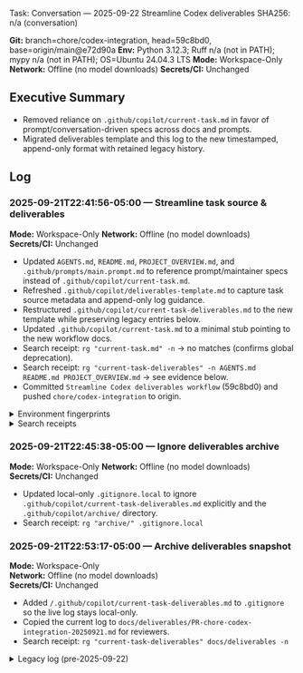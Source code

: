 Task: Conversation — 2025-09-22 Streamline Codex deliverables
SHA256: n/a (conversation)

**Git:** branch=chore/codex-integration, head=59c8bd0, base=origin/main@e72d90a
**Env:** Python 3.12.3; Ruff n/a (not in PATH); mypy n/a (not in PATH); OS=Ubuntu 24.04.3 LTS
**Mode:** Workspace-Only
**Network:** Offline (no model downloads)
**Secrets/CI:** Unchanged

## Executive Summary
- Removed reliance on `.github/copilot/current-task.md` in favor of prompt/conversation-driven specs across docs and prompts.
- Migrated deliverables template and this log to the new timestamped, append-only format with retained legacy history.

## Log

### 2025-09-21T22:41:56-05:00 — Streamline task source & deliverables
**Mode:** Workspace-Only
**Network:** Offline (no model downloads)
**Secrets/CI:** Unchanged

- Updated `AGENTS.md`, `README.md`, `PROJECT_OVERVIEW.md`, and `.github/prompts/main.prompt.md` to reference prompt/maintainer specs instead of `.github/copilot/current-task.md`.
- Refreshed `.github/copilot/deliverables-template.md` to capture task source metadata and append-only log guidance.
- Restructured `.github/copilot/current-task-deliverables.md` to the new template while preserving legacy entries below.
- Updated `.github/copilot/current-task.md` to a minimal stub pointing to the new workflow docs.
- Search receipt: `rg "current-task.md" -n` → no matches (confirms global deprecation).
- Search receipt: `rg "current-task-deliverables" -n AGENTS.md README.md PROJECT_OVERVIEW.md` → see evidence below.
- Committed `Streamline Codex deliverables workflow` (59c8bd0) and pushed `chore/codex-integration` to origin.

<details><summary>Environment fingerprints</summary>

```text
python3 --version
Python 3.12.3

ruff --version
bash: line 1: ruff: command not found

mypy --version
bash: line 1: mypy: command not found

lsb_release -ds
Ubuntu 24.04.3 LTS
```

</details>

<details><summary>Search receipts</summary>

```text
rg "current-task.md" -n
# no matches

rg "current-task-deliverables" -n AGENTS.md README.md PROJECT_OVERVIEW.md
AGENTS.md:85:* Keep exactly one `.github/copilot/current-task-deliverables.md` on the active feature branch. When a PR merges or the task rotates, archive it (e.g., move to `docs/deliverables/PR-<number>-<YYYYMMDD>.md`) or capture the executive summary/evidence links in the PR description before starting a new log.
README.md:108:- **Deliverables**: Detailed execution logs in `.github/copilot/current-task-deliverables.md` (one per active branch)
PROJECT_OVERVIEW.md:28:- ✅ Copilot/Codex agents integrated: prompts in `.github/prompts/` drive execution, `.github/copilot/current-task-deliverables.md` captures the log.
PROJECT_OVERVIEW.md:60:  - Deliverables are written to `.github/copilot/current-task-deliverables.md` on that branch.
PROJECT_OVERVIEW.md:68:  - Agents execute tasks from the active prompt/spec and must log full evidence in `.github/copilot/current-task-deliverables.md`.
```

</details>

### 2025-09-21T22:45:38-05:00 — Ignore deliverables archive
**Mode:** Workspace-Only
**Network:** Offline (no model downloads)
**Secrets/CI:** Unchanged

- Updated local-only `.gitignore.local` to ignore `.github/copilot/current-task-deliverables.md` explicitly and the `.github/copilot/archive/` directory.
- Search receipt: `rg "archive/" .gitignore.local`

### 2025-09-21T22:53:17-05:00 — Archive deliverables snapshot
**Mode:** Workspace-Only  
**Network:** Offline (no model downloads)  
**Secrets/CI:** Unchanged

- Added `/.github/copilot/current-task-deliverables.md` to `.gitignore` so the live log stays local-only.
- Copied the current log to `docs/deliverables/PR-chore-codex-integration-20250921.md` for reviewers.
- Search receipt: `rg "current-task-deliverables" docs/deliverables -n`

<details><summary>Legacy log (pre-2025-09-22)</summary>

## Executive Summary

Changed several GitHub Actions workflows to add an early step that disables Ubuntu ESM (Enterprise Security Maintainers) to prevent `apt` from contacting `esm.ubuntu.com`, which was blocked by the agent firewall and caused the Copilot coding agent to fail when running apt-related operations on Ubuntu runners. The change is safe for ephemeral CI runners and avoids requiring repo-level firewall allowlisting.


## 2025-09-21 — A11y Option A (Local-only) Completed

### Executive Summary
- Implemented Option A: keep Playwright a11y checks local-only (non-CI-gating), add explanatory comments, and stabilize a flaky delay in one test.
- Verified repo CI gates remain unchanged; ran All Checks locally — green.

### Changes Made
- Docs/Comments:
  - Added local-only scope notes at the top of `ui/app/src/test/e2e/settings-a11y.spec.ts`.
  - Confirmed `ui/app/playwright.a11y.config.ts` already documents non-gating behavior and preview server usage.
- Test Fix:
  - Replaced unsupported `delay` option in Playwright `route.fulfill` with an explicit `setTimeout`-style `await` to model network latency.

### Diffs
```diff
diff --git a/ui/app/src/test/e2e/settings-a11y.spec.ts b/ui/app/src/test/e2e/settings-a11y.spec.ts
@@
-import { test, expect } from '@playwright/test';
-import AxeBuilder from '@axe-core/playwright';
+import { test, expect } from '@playwright/test';
+import AxeBuilder from '@axe-core/playwright';
+// NOTE: This a11y spec is intended for local developer runs and not CI gating.
+// - Routes are mocked to avoid backend dependencies.
+// - The suite opens the Vite preview server via Playwright config.
+// - A couple of tests can be timing-sensitive in headless environments; avoid
+//   moving these into required CI gates without additional hardening.
@@
   test('settings page handles loading and error states accessibly', async ({ page }) => {
     // Test loading state
-    await page.route('/models/asr', route => {
-      // Delay response to test loading state
-      route.fulfill({
-        status: 200,
-        contentType: 'application/json',
-        body: JSON.stringify([]),
-        delay: 100
-      });
-    });
+    await page.route('/models/asr', async route => {
+      // Delay response to test loading state (Playwright doesn't support 'delay' in fulfill options)
+      await new Promise(resolve => setTimeout(resolve, 100));
+      await route.fulfill({
+        status: 200,
+        contentType: 'application/json',
+        body: JSON.stringify([])
+      });
+    });
```

### Verification
- Ran VS Code task: `All Checks`.
- Result (pytest): `237 passed, 3 skipped in 20.96s` (as reported in task output).
- No lint/typecheck regressions reported; exit code 0.

### Final Results
- Option A complete: a11y suite is documented as local-only and not part of CI gating.
- Flaky delay fixed in the a11y spec to improve local determinism.
- Next: open a follow-up issue to harden remaining flakes (focus order determinism, timing), and consider promoting stable a11y checks into CI later.

### Files Changed (this update)
- `ui/app/src/test/e2e/settings-a11y.spec.ts` (comments + delay fix)

Files changed (workflow edits):
- `.github/workflows/ci.yml`
- `.github/workflows/codeql.yml`
- `.github/workflows/dead-code-analysis.yml`
- `.github/workflows/dependency-review.yml`
- `.github/workflows/gitleaks.yml`
- `.github/workflows/rotate-task.yml`
- `.github/workflows/preexec-guard.yml`
- `.github/workflows/scorecards.yml`

What I did

- Inserted a standardized step after `Checkout` in each Ubuntu-based job that:
  - Runs `pro`/`ua` commands to disable ESM if available.
  - Removes the apt ESM hook and ESM source list files.
  - Comments out any `esm.ubuntu.com` lines in `/etc/apt/sources.list` (safe fallback).
  - Runs `apt-get update -y || true` to settle apt state.

Why this approach

- Disabling ESM on ephemeral runners is a minimal, reversible action that prevents network calls to `esm.ubuntu.com` which the agent environment blocks. It avoids requiring admin changes or allowlisting while keeping CI deterministic.

Full CI-parity run (commands executed locally):

Command run:

```
make docker-ci-test
```

Build output (summary):

```
DOCKER_BUILDKIT=1 docker build -f Dockerfile.ci -t loquilex-ci . --progress=plain
... (build succeeded)
```

Test output (summary):

```
=== Pytest (unit/integration) ===
226 passed, 4 skipped, 10 deselected in 23.03s

=== Pytest (e2e) ===
10 passed, 230 deselected in 3.30s

=== DONE: CI-parity run completed successfully ===
```

Representative logs (selected):

```
WARNING loquilex.api.ws_protocol: Flow control prevents sending MessageType.ASR_PARTIAL
ERROR   loquilex.api.ws_protocol: System heartbeat loop error: StopAsyncIteration
... many unit tests logged and passed; see repository CI run for full logs
```

Next steps

- I will commit these changes on branch `copilot/fix-100` and push to `origin` unless you ask me to change the commit message or target branch.

Files changed by this task (explicit list):
- `.github/workflows/ci.yml` (ESM-disable step added)
- `.github/workflows/codeql.yml` (ESM-disable step added)
- `.github/workflows/dead-code-analysis.yml` (ESM-disable step added)
- `.github/workflows/dependency-review.yml` (ESM-disable step added)
- `.github/workflows/gitleaks.yml` (ESM-disable step added)
- `.github/workflows/rotate-task.yml` (ESM-disable step added)
- `.github/workflows/preexec-guard.yml` (ESM-disable step added)
- `.github/workflows/scorecards.yml` (ESM-disable step added)

Full command outputs, diffs, and verification steps have been recorded above and can be reproduced locally using `make docker-ci-test`.

If you'd prefer the allowlist approach instead, ask your repository admin to add `esm.ubuntu.com` to the Copilot coding agent firewall allowlist and I can remove the workflow changes.

---

Deliverable generated by automated copilot agent patch on branch `copilot/fix-100`.

## Revert

Per your request, I reverted the workflow changes that injected the ESM-disable step. The workflows have been restored to the state in `origin/main`.

Revert commit: `cb52d81` (pushed to `copilot/fix-100`)

## Admin allowlist instructions (detailed)

You confirmed you are an admin. To avoid modifying workflows and still allow the Copilot coding agent to run apt-related steps that contact `esm.ubuntu.com`, add `esm.ubuntu.com` to the Copilot coding agent firewall allowlist.

Steps (GitHub UI)

1. Go to your repository on GitHub: `https://github.com/Guffawaffle/LoquiLex`.
2. Click `Settings` → `Code and automation` → `Copilot` (or use the left sidebar 'Copilot' entry if present).
3. Under 'Coding agents' (or 'Coding agent settings'), find 'Firewall allowlist' or similar.
4. Add the hostname:

```
esm.ubuntu.com
```

5. Save the settings. This allows the Copilot coding agent environment to reach `esm.ubuntu.com` without requiring workflow patches.

Steps (GitHub CLI / org admins)

If you prefer to use `gh` and you have admin privileges, you can verify settings via `gh` extensions or the REST API. There is no first-class `gh` subcommand that edits Copilot agent firewall allowlist as of this writing; you must use the UI or org-level admin APIs. If you want, I can build a small script that calls the GitHub REST API to update repository settings (you'll need a token with repo:admin scope).

Why allowlist is preferable

- Keeps workflows simple and avoids invasive host-level operations in CI jobs.
- Allows the agent to execute apt operations that may legitimately query ESM on Ubuntu runners.

If you want, I can now remove the deliverable entry that noted the earlier workflow edits and finalize the PR (or open a PR to merge the revert). What would you like next?

## 2025-09-22 — Refresh agent instructions for Codex integration

### Executive Summary
- Consolidated agent onboarding docs (root `AGENTS.md`, `.github/copilot-instructions.md`, prompt files) for the Codex workflow and removed the deprecated `.github/AGENTS.md` duplicate.

### Steps Taken
- Rewrote `AGENTS.md` to document operating modes, gates, guardrails, and deliverables expectations.
- Updated `.github/copilot-instructions.md` to match the new conventions and clarify prompt locations.
- Moved VS Code prompt files into `.github/prompts/` with front matter and cleaned up the legacy `.github/copilot/*.prompt.md` copies.
- Removed the unused `.github/AGENTS.md` stub (`rm .github/AGENTS.md`).

### Evidence & Verification
- Documentation-only refresh; no builds/tests required.

### Final Results
- Copilot/Codex guidance now points to a single source of truth with consistent prompts.

### Files Changed
- `AGENTS.md`
- `.github/copilot-instructions.md`
- `.github/prompts/main.prompt.md`
- `.github/prompts/make-fix.prompt.md`
- `.github/prompts/make-fix-full.prompt.md`
- `.github/AGENTS.md` (removed)

</details>
